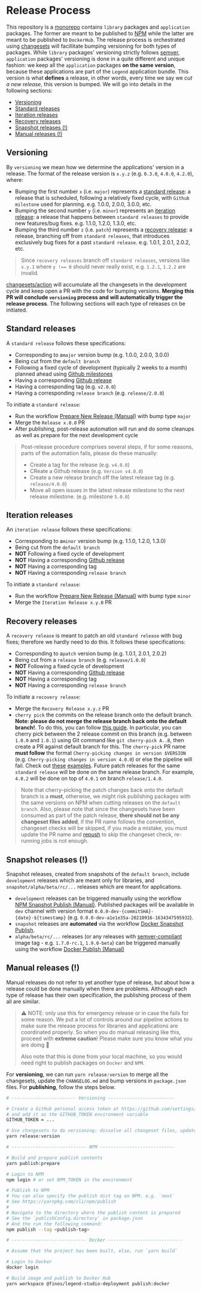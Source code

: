# Release Process

This repository is a [monorepo](../technical/monorepo.md) contains `library` packages and `application` packages. The former are meant to be published to [NPM](https://www.npmjs.com/) while the latter are meant to be published to `DockerHub`. The release process is orchestrated using [changesets](https://github.com/atlassian/changesets) will facillitate bumping versioning for both types of packages. While `library` packages' versioning strictly follows [semver](https://semver.org/), `application` packages' versioning is done in a quite different and unique fashion: we keep all the `application` packages **on the same version**, because these applications are part of the `Legend` application bundle. This version is what **defines** a release, in other words, every time we say we _cut a new release_, this version is bumped. We will go into details in the following sections:

- [Versioning](#versioning)
- [Standard releases](#standard-releases)
- [Iteration releases](#iteration-releases)
- [Recovery releases](#recovery-releases)
- [Snapshot releases (!)](<#snapshot-releases-(!)>)
- [Manual releases (!)](<#manual-releases-(!)>)

## Versioning

By `versioning` we mean how we determine the applications' version in a release. The format of the release version is `x.y.z` (e.g. `0.3.0`, `4.0.0`, `4.2.0`), where:

- Bumping the first number `x` (i.e. `major`) represents a [standard release](#standard-releases): a release that is scheduled, following a relatively fixed cycle, with `Github milestone` used for planning. e.g. 1.0.0, 2.0.0, 3.0.0, etc.
- Bumping the second number `y` (i.e. `minor`) represents an [iteration release](#iteration-releases): a release that happens between `standard releases` to provide new features/bug fixes. e.g. 1.1.0, 1.2.0, 1.3.0, etc.
- Bumping the third number `z` (i.e. `patch`) represents a [recovery release](#recovery-releases): a release, branching off from `standard releases`, that introduces exclusively bug fixes for a past `standard release`. e.g. 1.0.1, 2.0.1, 2.0.2, etc.

> Since `recovery releases` branch off `standard releases`, versions like `x.y.1` where `y !== 0` should never really exist, e.g. `1.2.1`, `1.2.2` are invalid.

[changesets/action](https://github.com/changesets/action) will accumulate all the changesets in the development cycle and keep open a PR with the code for bumping versions. **Merging this PR will conclude `versioning` process and will automatically trigger the release process**. The following sections will each type of releases cn be initiated.

## Standard releases

A `standard release` follows these specifications:

- Corresponding to a`major` version bump (e.g. 1.0.0, 2.0.0, 3.0.0)
- Being cut from the `default branch`
- Following a fixed cycle of development (typically 2 weeks to a month) planned ahead using [Github milestones](https://docs.github.com/en/issues/using-labels-and-milestones-to-track-work/about-milestones)
- Having a corresponding [Github release](https://docs.github.com/en/repositories/releasing-projects-on-github/about-releases)
- Having a corresponding tag (e.g. `v2.0.0`)
- Having a corresponding `release branch` (e.g. `release/2.0.0`)

To initiate a `standard release`:

- Run the workflow [Prepare New Release (Manual)](https://github.com/finos/legend-studio/actions/workflows/release-prepare-manual.yml) with bump type `major`
- Merge the `Release x.0.0` PR
- After publishing, post-release automation will run and do some cleanups as well as prepare for the next development cycle

> Post-release procedure comprises several steps, if for some reasons, parts of the automation fails, please do these manually:
>
> - Create a tag for the release (e.g. `v4.0.0`)
> - CReate a Github release (e.g. `Version v4.0.0`)
> - Create a new release branch off the latest release tag (e.g. `release/4.0.0`)
> - Move all open issues in the latest release milestone to the next release milestone. (e.g. milestone `5.0.0`)

## Iteration releases

An `iteration release` follows these specifications:

- Corresponding to a`minor` version bump (e.g. 1.1.0, 1.2.0, 1.3.0)
- Being cut from the `default branch`
- **NOT** Following a fixed cycle of development
- **NOT** Having a corresponding [Github release](https://docs.github.com/en/repositories/releasing-projects-on-github/about-releases)
- **NOT** Having a corresponding tag
- **NOT** Having a corresponding `release branch`

To initiate a `standard release`:

- Run the workflow [Prepare New Release (Manual)](https://github.com/finos/legend-studio/actions/workflows/release-prepare-manual.yml) with bump type `minor`
- Merge the `Iteration Release x.y.0` PR

## Recovery releases

A `recovery release` is meant to patch an old `standard release` with bug fixes; therefore we hardly need to do this. It follows these specifications:

- Corresponding to a`patch` version bump (e.g. 1.0.1, 2.0.1, 2.0.2)
- Being cut from a `release branch` (e.g. `release/1.0.0`)
- **NOT** Following a fixed cycle of development
- **NOT** Having a corresponding [Github release](https://docs.github.com/en/repositories/releasing-projects-on-github/about-releases)
- **NOT** Having a corresponding tag
- **NOT** Having a corresponding `release branch`

To initiate a `recovery release`:

- Merge the `Recovery Release x.y.z` PR
- `cherry pick` the commits on the release branch onto the default branch. **Note: please do not merge the release branch back onto the default branch!**. To do this, you can follow [this guide](https://stackoverflow.com/a/3933416). In particular, you can cherry pick between the 2 release commit on this branch (e.g. between `1.0.0` and `1.0.1`) using Git command like `git cherry-pick A..B`, then create a PR against default branch for this. The `cherry-pick` PR name **must follow** the format `Cherry-picking changes in version $VERSION` (e.g. `Cherry-picking changes in version 4.0.0`) or else the pipeline will fail. Check out [these](https://github.com/finos/legend-studio/pull/494) [examples](https://github.com/finos/legend-studio/pull/518). Future patch releases for the same `standard release` will be done on the same release branch. For example, `4.0.2` will be done on top of `4.0.1` on branch `release/1.4.0`.

> Note that cherry-picking the patch changes back onto the default branch is a **must**, otherwise, we might risk publishing packages with the same versions on NPM when cutting releases on the `default branch`. Also, please note that since the changesets have been consumed as part of the patch release, **there should not be any changeset files added**, if the PR name follows the convention, changeset checks will be skipped, if you made a mistake, you must update the PR name and [repush](https://github.community/t/when-changing-the-pr-title-github-event-pull-request-title-wont-pick-up-the-new-title/171784/2) to skip the changeset check, re-running jobs is not enough.

## Snapshot releases (!)

Snapshot releases, created from snapshots of the `default branch`, include `development` releases which are meant only for libraries, and `snapshot/alpha/beta/rc/...` releases which are meant for applications.

- `development` releases can be triggered manually using the workflow [NPM Snapshot Publish (Manual)](https://github.com/finos/legend-studio/actions/workflows/npm-snapshot-publish-manual.yml). Published packages will be available in `dev` channel with version format `0.0.0-dev-{commitSHA}-{date}-${timestamp}` (e.g. `0.0.0-dev-a1e1e35a-20210916-1634347595932`).
- `snapshot` releases are **automated** via the workflow [Docker Snapshot Publish](https://github.com/finos/legend-studio/actions/workflows/docker-publish-manual.yml).
- `alpha/beta/rc/...` releases (or any releases with [semver-compliant](https://semver.org/) image tag - e.g. `1.7.0-rc.1`, `1.9.0-beta`) can be triggered manually using the workflow [Docker Publish (Manual)](https://github.com/finos/legend-studio/actions/workflows/docker-publish-manual.yml)

## Manual releases (!)

Manual releases do not refer to yet another type of release, but about how a release could be done manually when there are problems. Although each type of release has their own specification, the publishing process of them all are similar.

> :warning: NOTE: only use this for emergency release or in case the fails for some reason. We put a lot of controls around our pipeline actions to make sure the release process for libraries and applications are coordinated properly. So when you do manual releasing like this, proceed with **extreme caution**! Please make sure you know what you are doing :pray:
>
> Also note that this is done from your local machine, so you would need right to publish packages on `Docker` and `NPM`.

For **versioning**, we can run `yarn release:version` to merge all the changesets, update the `CHANGELOG.md` and bump versions in `package.json` files. For **publishing**, follow the steps below.

```sh
# ------------------------ Versioning -------------------------

# Create a GitHub personal access token at https://github.com/settings/tokens/new
# and add it as the GITHUB_TOKEN environment variable
GITHUB_TOKEN = ...

# Use changesets to do versioning: dissolve all changeset files, update the `CHANGELOG.md` and bump versions in `package.json` files
yarn release:version

# ---------------------------- NPM ----------------------------

# Build and prepare publish contents
yarn publish:prepare

# Login to NPM
npm login # or set NPM_TOKEN in the environment

# Publish to NPM
# You can also specify the publish dist tag on NPM. e.g. `next`
# See https://yarnpkg.com/cli/npm/publish
#
# Navigate to the directory where the publish content is prepared
# See the `publishConfig.directory` in package.json
# And the run the following command:
npm publish --tag <publish-tag>

# ---------------------------- Docker ----------------------------

# Assume that the project has been built, else, run `yarn build`

# Login to Docker
docker login

# Build image and publish to Docker Hub
yarn workspace @finos/legend-studio-deployment publish:docker
```
